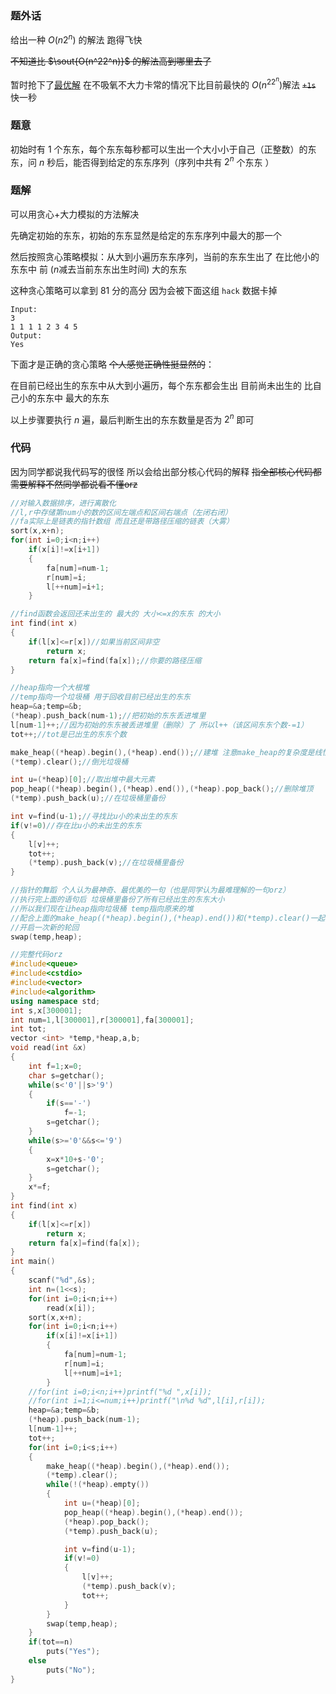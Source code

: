 ### 题外话
给出一种 $O(n2^n)$ 的解法 跑得飞快

~~不知道比 $\sout{O(n^22^n)}$ 的解法高到哪里去了~~

暂时抢下了[最优解](https://www.luogu.com.cn/record/47978276) 
在不吸氧不大力卡常的情况下比目前最快的 ${O(n^22^n)}$解法 ~~`+1s`~~ 快一秒

### 题意

初始时有 $1$ 个东东，每个东东每秒都可以生出一个大小小于自己（正整数）的东东，问 $n$ 秒后，能否得到给定的东东序列（序列中共有 $2^n$ 个东东 ）

### 题解

可以用贪心+大力模拟的方法解决

先确定初始的东东，初始的东东显然是给定的东东序列中最大的那一个

然后按照贪心策略模拟：从大到小遍历东东序列，当前的东东生出了 在比他小的东东中 前 ($n$减去当前东东出生时间) 大的东东

这种贪心策略可以拿到 $81$ 分的高分 因为会被下面这组 `hack` 数据卡掉
```
Input:
3
1 1 1 1 2 3 4 5
Output:
Yes
```

下面才是正确的贪心策略 ~~个人感觉正确性挺显然的~~：

在目前已经出生的东东中从大到小遍历，每个东东都会生出 目前尚未出生的 比自己小的东东中 最大的东东

以上步骤要执行 $n$ 遍，最后判断生出的东东数量是否为 $2^n$ 即可

### 代码

因为同学都说我代码写的很怪 所以会给出部分核心代码的解释 ~~指全部核心代码都需要解释不然同学都说看不懂orz~~

```cpp
//对输入数据排序，进行离散化
//l,r中存储第num小的数的区间左端点和区间右端点（左闭右闭）
//fa实际上是链表的指针数组 而且还是带路径压缩的链表（大雾）
sort(x,x+n);
for(int i=0;i<n;i++)
	if(x[i]!=x[i+1])
	{
		fa[num]=num-1;
		r[num]=i;
		l[++num]=i+1;
	}
```

```cpp
//find函数会返回还未出生的 最大的 大小<=x的东东 的大小
int find(int x)
{
	if(l[x]<=r[x])//如果当前区间非空
		return x;
	return fa[x]=find(fa[x]);//你要的路径压缩
}
```

```cpp
//heap指向一个大根堆
//temp指向一个垃圾桶 用于回收目前已经出生的东东
heap=&a;temp=&b;
(*heap).push_back(num-1);//把初始的东东丢进堆里
l[num-1]++;//因为初始的东东被丢进堆里（删除）了 所以l++（该区间东东个数-=1） 
tot++;//tot是已出生的东东个数
```

```cpp
make_heap((*heap).begin(),(*heap).end());//建堆 注意make_heap的复杂度是线性的
(*temp).clear();//倒光垃圾桶
```

```cpp
int u=(*heap)[0];//取出堆中最大元素
pop_heap((*heap).begin(),(*heap).end()),(*heap).pop_back();//删除堆顶
(*temp).push_back(u);//在垃圾桶里备份

int v=find(u-1);//寻找比u小的未出生的东东
if(v!=0)//存在比u小的未出生的东东
{
	l[v]++;
	tot++;
	(*temp).push_back(v);//在垃圾桶里备份
}
```

```cpp
//指针的舞蹈 个人认为最神奇、最优美的一句（也是同学认为最难理解的一句orz）
//执行完上面的语句后 垃圾桶里备份了所有已经出生的东东大小
//所以我们现在让heap指向垃圾桶 temp指向原来的堆
//配合上面的make_heap((*heap).begin(),(*heap).end())和(*temp).clear()一起作用
//开启一次新的轮回
swap(temp,heap);
```

```cpp
//完整代码orz
#include<queue>
#include<cstdio>
#include<vector>
#include<algorithm>
using namespace std;
int s,x[300001];
int num=1,l[300001],r[300001],fa[300001];
int tot;
vector <int> *temp,*heap,a,b;
void read(int &x)
{
	int f=1;x=0;
	char s=getchar();
	while(s<'0'||s>'9')
	{
		if(s=='-')
			f=-1;
		s=getchar();
	}
	while(s>='0'&&s<='9')
	{
		x=x*10+s-'0';
		s=getchar();
	}
	x*=f;
}
int find(int x)
{
	if(l[x]<=r[x])
		return x;
	return fa[x]=find(fa[x]);
}
int main()
{
	scanf("%d",&s);
	int n=(1<<s);
	for(int i=0;i<n;i++)
		read(x[i]);
	sort(x,x+n);
	for(int i=0;i<n;i++)
		if(x[i]!=x[i+1])
		{
			fa[num]=num-1;
			r[num]=i;
			l[++num]=i+1;
		}
	//for(int i=0;i<n;i++)printf("%d ",x[i]);
	//for(int i=1;i<=num;i++)printf("\n%d %d",l[i],r[i]);
	heap=&a;temp=&b;
	(*heap).push_back(num-1);
	l[num-1]++;
	tot++;
	for(int i=0;i<s;i++)
	{
		make_heap((*heap).begin(),(*heap).end());
		(*temp).clear();
		while(!(*heap).empty())
		{
			int u=(*heap)[0];
			pop_heap((*heap).begin(),(*heap).end());
			(*heap).pop_back();
			(*temp).push_back(u);

			int v=find(u-1);
			if(v!=0)
			{
				l[v]++;
				(*temp).push_back(v);
				tot++;
			}
		}
		swap(temp,heap);
	}
	if(tot==n)
		puts("Yes");
	else
		puts("No");
}
```